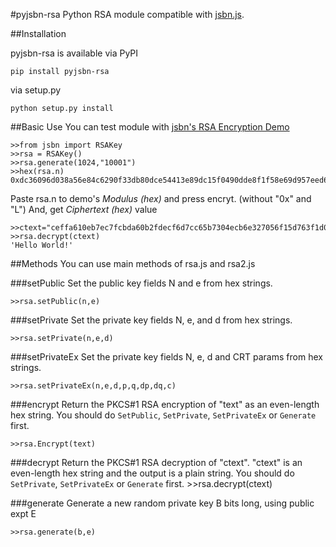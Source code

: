#pyjsbn-rsa
Python RSA module compatible with [jsbn.js](https://github.com/jasondavies/jsbn).


##Installation

pyjsbn-rsa is available via PyPI

    pip install pyjsbn-rsa

via setup.py

	python setup.py install
	
##Basic Use
You can test module with [jsbn's RSA Encryption Demo](http://www-cs-students.stanford.edu/~tjw/jsbn/rsa.html)

    >>from jsbn import RSAKey
    >>rsa = RSAKey()
    >>rsa.generate(1024,"10001")
    >>hex(rsa.n)
    0xdc36096d038a56e84c6290f33db80dce54413e89dc15f0490dde8f1f58e69d957eed66c9537918b8fefd6a3fc9fc7b2551ac595bc77c2b98bcfa13f7deb17e94890ae4f28016f0d3e09450054263ae71f81539b09ea42b854492691e94de5671835b4ce91b9756b651ec4bbebe63eec8b7274e157b8de07457f2d3563119ac53L

    
Paste rsa.n to demo's *Modulus (hex)* and press encryt. (without "0x" and "L") And, get *Ciphertext (hex)* value

    >>ctext="ceffa610eb7ec7fcbda60b2fdecf6d7cc65b7304ecb6e327056f15d763f1d079d376dbc801861a0ccb2731f836e75de0bb22350b3cd0d18eed216619b9e64a59dc06e15ef2531f0d3c176882444c5919dd751e9bcaefadff372d847b001a298751ebc69f9d310d92c217ab2fa433e3b3c7e8edf4744849560a317ef7f4ee7266"
    >>rsa.decrypt(ctext)
    'Hello World!'
    

##Methods
You can use main methods of rsa.js and rsa2.js

###setPublic
Set the public key fields N and e from hex strings.

    >>rsa.setPublic(n,e)

###setPrivate
Set the private key fields N, e, and d from hex strings.

	>>rsa.setPrivate(n,e,d)

###setPrivateEx
Set the private key fields N, e, d and CRT params from hex strings.

	>>rsa.setPrivateEx(n,e,d,p,q,dp,dq,c)
###encrypt
Return the PKCS#1 RSA encryption of "text" as an even-length hex string. You should do ```SetPublic```, ```SetPrivate```, ```SetPrivateEx``` or ```Generate``` first.

    >>rsa.Encrypt(text)

###decrypt
Return the PKCS#1 RSA decryption of "ctext". "ctext" is an even-length hex string and the output is a plain string. You should do ```SetPrivate```, ```SetPrivateEx``` or ```Generate``` first.
    >>rsa.decrypt(ctext)

###generate
Generate a new random private key B bits long, using public expt E

	>>rsa.generate(b,e)